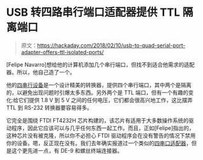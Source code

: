 # USB 转四路串行端口适配器提供 TTL 隔离端口

> 原文：<https://hackaday.com/2018/02/10/usb-to-quad-serial-port-adapter-offers-ttl-isolated-ports/>

[Felipe Navarro]想给他的计算机添加几个串行端口，但找不到适合他需求的适配器。所以，他自己造了一个。

他的[四串行设备](https://github.com/PY1CX/Quad-Serial)是一个设计精美的转换器，提供四个串行端口，其中两个是隔离的，以避免出现问题时引爆太多东西。另外两个是 TTL 端口，但有一个有趣的变化:给它们提供 1.8 V 到 5 V 之间的任何电压，它们都会很高兴地工作，这比摆弄 TTL 到 RS-232 转换器要容易得多。

它完全是围绕 FTDI FT4232H 芯片构建的，该芯片有适用于大多数操作系统的驱动程序，因此它应该可以与几乎任何东西一起工作。而且，正如[Felipe]指出的，这种芯片没有被克隆，所以你不必担心 FTDI 驱动程序会在没有警告的情况下禁用你的设备。嗯，反正现在没有。我们去年确实报道过一个类似的[四串口适配器](https://hackaday.com/2016/07/22/quad-serial-adapter/)，但是这个更先进一点，有 DE-9 和螺丝终端连接器。